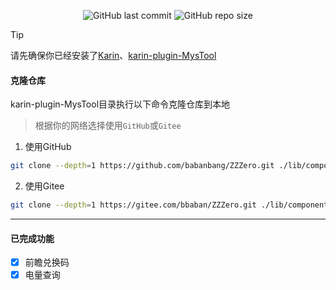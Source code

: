 <p align="center">
  <a href="https://github.com/babanbang/ZZZero/commits/main" style="text-decoration: none;">
    <img alt="GitHub last commit" src="https://img.shields.io/github/last-commit/babanbang/ZZZero?color=%23114514&style=flat-square">
  </a>
  <a href="https://github.com/babanbang/ZZZero" style="text-decoration: none;">
    <img alt="GitHub repo size" src="https://img.shields.io/github/repo-size/babanbang/ZZZero?style=flat-square">
  </a>
</p>

> [!TIP]
> 请先确保你已经安装了[Karin](https://github.com/KarinJS/Karin)、[karin-plugin-MysTool](../../../karin-plugin-MysTool)

#### 克隆仓库
karin-plugin-MysTool目录执行以下命令克隆仓库到本地
>根据你的网络选择使用`GitHub`或`Gitee`
1. 使用GitHub
```bash
git clone --depth=1 https://github.com/babanbang/ZZZero.git ./lib/components/ZZZero
```
2. 使用Gitee
```bash
git clone --depth=1 https://gitee.com/bbaban/ZZZero.git ./lib/components/ZZZero
```

---

#### 已完成功能

- [x] 前瞻兑换码
- [x] 电量查询